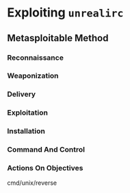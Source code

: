 # Exploiting `unrealirc`

## Metasploitable Method

### Reconnaissance

### Weaponization

### Delivery

### Exploitation 

### Installation 

### Command And Control 

### Actions On Objectives 
cmd/unix/reverse 
